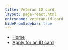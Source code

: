 ```yaml
---
title: Veteran ID card
layout: page-react.html
entryname: veteran-id-card
hideFromSidebar: true
---
```

<nav aria-label="Breadcrumb" aria-live="polite" class="va-nav-breadcrumbs"
id="va-breadcrumbs">
  <ul class="row va-nav-breadcrumbs-list columns" id="va-breadcrumbs-list">
    <li><a href="/">Home</a></li>
    <li><a aria-current="page" href="/records/get-veteran-id-cards/apply/">Apply for an ID card</a></li>
  </ul>
</nav>
